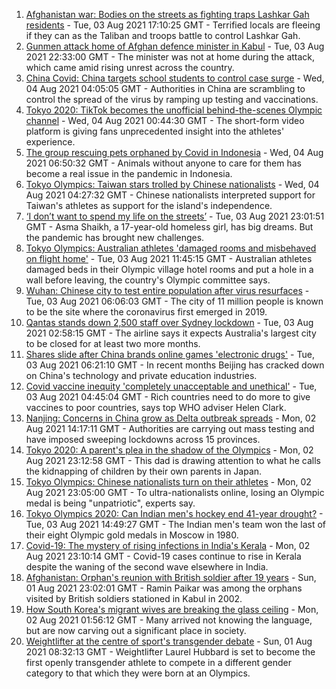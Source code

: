 1. [Afghanistan war: Bodies on the streets as fighting traps Lashkar Gah residents](https://www.bbc.co.uk/news/world-asia-58074525) - Tue, 03 Aug 2021 17:10:25 GMT - Terrified locals are fleeing if they can as the Taliban and troops battle to control Lashkar Gah.
2. [Gunmen attack home of Afghan defence minister in Kabul](https://www.bbc.co.uk/news/world-asia-58081253) - Tue, 03 Aug 2021 22:33:00 GMT - The minister was not at home during the attack, which came amid rising unrest across the country.
3. [China Covid: China targets school students to control case surge](https://www.bbc.co.uk/news/world-asia-china-58052902) - Wed, 04 Aug 2021 04:05:05 GMT - Authorities in China are scrambling to control the spread of the virus by ramping up testing and vaccinations.
4. [Tokyo 2020: TikTok becomes the unofficial behind-the-scenes Olympic channel](https://www.bbc.co.uk/news/world-australia-58053519) - Wed, 04 Aug 2021 00:44:30 GMT - The short-form video platform is giving fans unprecedented insight into the athletes' experience.
5. [The group rescuing pets orphaned by Covid in Indonesia](https://www.bbc.co.uk/news/world-asia-58082216) - Wed, 04 Aug 2021 06:50:32 GMT - Animals without anyone to care for them has become a real issue in the pandemic in Indonesia.
6. [Tokyo Olympics: Taiwan stars trolled by Chinese nationalists](https://www.bbc.co.uk/news/world-asia-china-58082265) - Wed, 04 Aug 2021 04:27:32 GMT - Chinese nationalists interpreted support for Taiwan's athletes as support for the island's independence.
7. [‘I don’t want to spend my life on the streets’](https://www.bbc.co.uk/news/world-asia-india-58025055) - Tue, 03 Aug 2021 23:01:51 GMT - Asma Shaikh, a 17-year-old homeless girl, has big dreams. But the pandemic has brought new challenges.
8. [Tokyo Olympics: Australian athletes 'damaged rooms and misbehaved on flight home'](https://www.bbc.co.uk/sport/olympics/58072039) - Tue, 03 Aug 2021 11:45:15 GMT - Australian athletes damaged beds in their Olympic village hotel rooms and put a hole in a wall before leaving, the country's Olympic committee says.
9. [Wuhan: Chinese city to test entire population after virus resurfaces](https://www.bbc.co.uk/news/world-asia-china-58066744) - Tue, 03 Aug 2021 06:06:03 GMT - The city of 11 million people is known to be the site where the coronavirus first emerged in 2019.
10. [Qantas stands down 2,500 staff over Sydney lockdown](https://www.bbc.co.uk/news/world-australia-58066390) - Tue, 03 Aug 2021 02:58:15 GMT - The airline says it expects Australia's largest city to be closed for at least two more months.
11. [Shares slide after China brands online games 'electronic drugs'](https://www.bbc.co.uk/news/business-58066659) - Tue, 03 Aug 2021 06:21:10 GMT - In recent months Beijing has cracked down on China's technology and private education industries.
12. [Covid vaccine inequity 'completely unacceptable and unethical'](https://www.bbc.co.uk/news/world-asia-58067686) - Tue, 03 Aug 2021 04:45:04 GMT - Rich countries need to do more to give vaccines to poor countries, says top WHO adviser Helen Clark.
13. [Nanjing: Concerns in China grow as Delta outbreak spreads](https://www.bbc.co.uk/news/world-asia-china-58052894) - Mon, 02 Aug 2021 14:17:11 GMT - Authorities are carrying out mass testing and have imposed sweeping lockdowns across 15 provinces.
14. [Tokyo 2020: A parent's plea in the shadow of the Olympics](https://www.bbc.co.uk/news/world-asia-58057432) - Mon, 02 Aug 2021 23:12:58 GMT - This dad is drawing attention to what he calls the kidnapping of children by their own parents in Japan.
15. [Tokyo Olympics: Chinese nationalists turn on their athletes](https://www.bbc.co.uk/news/world-asia-china-58024068) - Mon, 02 Aug 2021 23:05:00 GMT - To ultra-nationalists online, losing an Olympic medal is being "unpatriotic", experts say.
16. [Tokyo Olympics 2020: Can Indian men's hockey end 41-year drought?](https://www.bbc.co.uk/news/world-asia-india-58067121) - Tue, 03 Aug 2021 14:49:27 GMT - The Indian men's team won the last of their eight Olympic gold medals in Moscow in 1980.
17. [Covid-19: The mystery of rising infections in India's Kerala](https://www.bbc.co.uk/news/world-asia-india-58054124) - Mon, 02 Aug 2021 23:10:14 GMT - Covid-19 cases continue to rise in Kerala despite the waning of the second wave elsewhere in India.
18. [Afghanistan: Orphan's reunion with British soldier after 19 years](https://www.bbc.co.uk/news/world-asia-58028234) - Sun, 01 Aug 2021 23:02:01 GMT - Ramin Paikar was among the orphans visited by British soldiers stationed in Kabul in 2002.
19. [How South Korea's migrant wives are breaking the glass ceiling](https://www.bbc.co.uk/news/world-asia-57716704) - Mon, 02 Aug 2021 01:56:12 GMT - Many arrived not knowing the language, but are now carving out a significant place in society.
20. [Weightlifter at the centre of sport's transgender debate](https://www.bbc.co.uk/sport/olympics/57989022) - Sun, 01 Aug 2021 08:32:13 GMT - Weightlifter Laurel Hubbard is set to become the first openly transgender athlete to compete in a different gender category to that which they were born at an Olympics.
